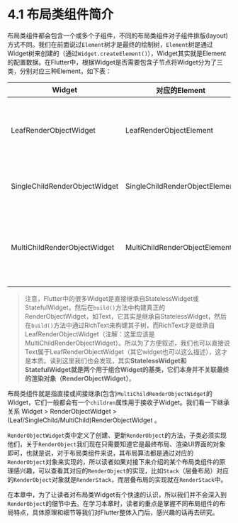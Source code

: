 # 4.1 布局类组件简介

布局类组件都会包含一个或多个子组件，不同的布局类组件对子组件排版(layout)方式不同。我们在前面说过`Element`树才是最终的绘制树，`Element`树是通过Widget树来创建的（通过`Widget.createElement()`），Widget其实就是Element的配置数据。在Flutter中，根据Widget是否需要包含子节点将Widget分为了三类，分别对应三种Element，如下表：

| Widget                        | 对应的Element                  | 用途                                                                                   |
| ----------------------------- | ------------------------------ | -------------------------------------------------------------------------------------- |
| LeafRenderObjectWidget        | LeafRenderObjectElement        | Widget树的叶子节点，用于没有子节点的widget，通常基础组件都属于这一类，如Text、Image。  |
| SingleChildRenderObjectWidget | SingleChildRenderObjectElement | 包含一个子Widget，如：ConstrainedBox、DecoratedBox等                                   |
| MultiChildRenderObjectWidget  | MultiChildRenderObjectElement  | 包含多个子Widget，一般都有一个children参数，接受一个Widget数组。如Row、Column、Stack等 |

> 注意，Flutter中的很多Widget是直接继承自StatelessWidget或StatefulWidget，然后在`build()`方法中构建真正的RenderObjectWidget，如Text，它其实是继承自StatelessWidget，然后在`build()`方法中通过RichText来构建其子树，而RichText才是继承自LeafRenderObjectWidget（注解：这里应该是MultiChildRenderObjectWidget）。所以为了方便叙述，我们也可以直接说Text属于LeafRenderObjectWidget（其它widget也可以这么描述），这才是本质。读到这里我们也会发现，其实**StatelessWidget和StatefulWidget就是两个用于组合Widget的基类，它们本身并不关联最终的渲染对象（RenderObjectWidget）**。

布局类组件就是指直接或间接继承(包含)`MultiChildRenderObjectWidget`的Widget，它们一般都会有一个`children`属性用于接收子Widget。我们看一下继承关系 Widget > RenderObjectWidget > (Leaf/SingleChild/MultiChild)RenderObjectWidget 。

`RenderObjectWidget`类中定义了创建、更新`RenderObject`的方法，子类必须实现他们，关于`RenderObject`我们现在只需要知道它是最终布局、渲染UI界面的对象即可，也就是说，对于布局类组件来说，其布局算法都是通过对应的`RenderObject`对象来实现的，所以读者如果对接下来介绍的某个布局类组件的原理感兴趣，可以查看其对应的`RenderObject`的实现，比如`Stack`（层叠布局）对应的`RenderObject`对象就是`RenderStack`，而层叠布局的实现就在`RenderStack`中。

在本章中，为了让读者对布局类Widget有个快速的认识，所以我们并不会深入到`RenderObject`的细节中去。在学习本章时，读者的重点是掌握不同布局组件的布局特点，具体原理和细节等我们对Flutter整体入门后，感兴趣的话再去研究。

